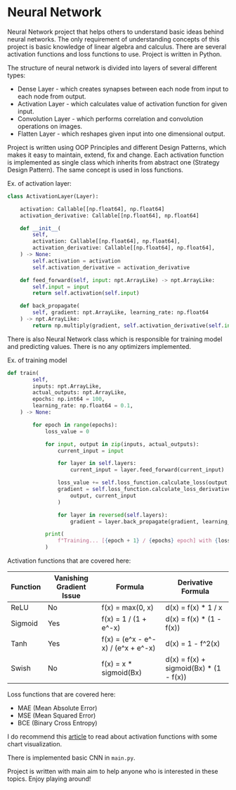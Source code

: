 # Neural Network

Neural Network project that helps others to understand basic ideas behind neural networks.
The only requirement of understanding concepts of this project is basic knowledge of linear algebra and calculus.
There are several activation functions and loss functions to use.
Project is written in Python.

The structure of neural network is divided into layers of several different types:

- Dense Layer - which creates synapses between each node from input to each node from output.
- Activation Layer - which calculates value of activation function for given input.
- Convolution Layer - which performs correlation and convolution operations on images.
- Flatten Layer - which reshapes given input into one dimensional output.

Project is written using OOP Principles and different Design Patterns, which makes it easy to maintain, extend, fix and change.
Each activation function is implemented as single class which inherits from abstract one (Strategy Design Pattern).
The same concept is used in loss functions.

Ex. of activation layer:

```python
class ActivationLayer(Layer):

    activation: Callable[[np.float64], np.float64]
    activation_derivative: Callable[[np.float64], np.float64]

    def __init__(
        self,
        activation: Callable[[np.float64], np.float64],
        activation_derivative: Callable[[np.float64], np.float64],
    ) -> None:
        self.activation = activation
        self.activation_derivative = activation_derivative

    def feed_forward(self, input: npt.ArrayLike) -> npt.ArrayLike:
        self.input = input
        return self.activation(self.input)

    def back_propagate(
        self, gradient: npt.ArrayLike, learning_rate: np.float64
    ) -> npt.ArrayLike:
        return np.multiply(gradient, self.activation_derivative(self.input))
```

There is also Neural Network class which is responsible for training model and predicting values.
There is no any optimizers implemented.

Ex. of training model

```python
def train(
        self,
        inputs: npt.ArrayLike,
        actual_outputs: npt.ArrayLike,
        epochs: np.int64 = 100,
        learning_rate: np.float64 = 0.1,
    ) -> None:

        for epoch in range(epochs):
            loss_value = 0

            for input, output in zip(inputs, actual_outputs):
                current_input = input

                for layer in self.layers:
                    current_input = layer.feed_forward(current_input)

                loss_value += self.loss_function.calculate_loss(output, current_input)
                gradient = self.loss_function.calculate_loss_derivative(
                    output, current_input
                )

                for layer in reversed(self.layers):
                    gradient = layer.back_propagate(gradient, learning_rate)

            print(
                f"Training... [{epoch + 1} / {epochs} epoch] with {loss_value} value of loss"
            )
```

Activation functions that are covered here:

| Function | Vanishing Gradient Issue | Formula                            | Derivative Formula                      |
| -------- | ------------------------ | ---------------------------------- | --------------------------------------- |
| ReLU     | No                       | f(x) = max(0, x)                   | d(x) = f(x) \* 1 / x                    |
| Sigmoid  | Yes                      | f(x) = 1 / (1 + e^-x)              | d(x) = f(x) \* (1 - f(x))               |
| Tanh     | Yes                      | f(x) = (e^x - e^-x) / (e^x + e^-x) | d(x) = 1 - f^2(x)                       |
| Swish    | No                       | f(x) = x \* sigmoid(Bx)            | d(x) = f(x) + sigmoid(Bx) \* (1 - f(x)) |

Loss functions that are covered here:

- MAE (Mean Absolute Error)
- MSE (Mean Squared Error)
- BCE (Binary Cross Entropy)

I do recommend this [article](https://arxiv.org/pdf/1811.03378.pdf) to read about activation functions with some chart visualization.

There is implemented basic CNN in ```main.py```.

Project is written with main aim to help anyone who is interested in these topics. Enjoy playing around!
